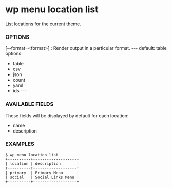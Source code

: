 # wp menu location list

List locations for the current theme.

### OPTIONS

[\--format=&lt;format&gt;]
: Render output in a particular format.
\---
default: table
options:
  - table
  - csv
  - json
  - count
  - yaml
  - ids
\---

### AVAILABLE FIELDS

These fields will be displayed by default for each location:

* name
* description

### EXAMPLES

    $ wp menu location list
    +----------+-------------------+
    | location | description       |
    +----------+-------------------+
    | primary  | Primary Menu      |
    | social   | Social Links Menu |
    +----------+-------------------+


